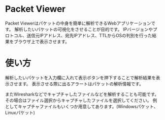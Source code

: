 # Packet Viewer
Packet Viewerはパケットの中身を簡単に解析できるWebアプリケーションです。
解析したいパケットの可視化をさせることが目的です。
IPバージョンやプロトコル、送信元IPアドレス、宛先IPアドレス、TTLからOSの判別を行った結果をブラウザ上で表示させます。

# 使い方
解析したいパケットを入力欄に入れて表示ボタンを押下することで解析結果を表示させます。
表示させる際に出るアラートはパケットの解析情報です。

またWiresharkなどでキャプチャしたファイルなどを解析することも可能です。
その場合はファイル選択からキャプチャしたファイルを選択してください。
例としてキャプチャファイルもいくつか用意してあります。(Windowsパケット、Linuxパケット)


